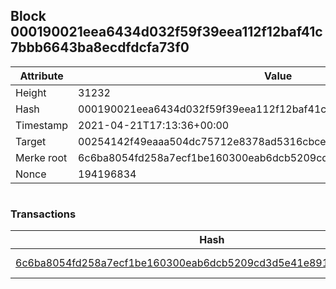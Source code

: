 ## Block 000190021eea6434d032f59f39eea112f12baf41c7bbb6643ba8ecdfdcfa73f0

Attribute | Value
--- | ---
Height | 31232
Hash | 000190021eea6434d032f59f39eea112f12baf41c7bbb6643ba8ecdfdcfa73f0
Timestamp | 2021-04-21T17:13:36+00:00
Target | 00254142f49eaaa504dc75712e8378ad5316cbcead634704b3734b6271167cc4
Merke root | 6c6ba8054fd258a7ecf1be160300eab6dcb5209cd3d5e41e89111e768e9b00f0
Nonce | 194196834

```

```

### Transactions

Hash | Amount
--- | ---
[6c6ba8054fd258a7ecf1be160300eab6dcb5209cd3d5e41e89111e768e9b00f0](6c6ba8054fd258a7ecf1be160300eab6dcb5209cd3d5e41e89111e768e9b00f0.md) | 10.00000000 SKEPTI 

